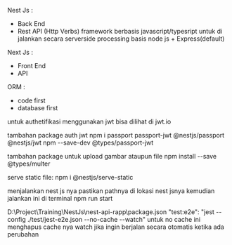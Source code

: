 Nest Js :
- Back End
- Rest API (Http Verbs)
framework berbasis javascript/typesript untuk di jalankan secara serverside processing
basis node js + Express(default)

Next Js :
- Front End
- API

ORM :
- code first
- database first

untuk authetifikasi
menggunakan jwt
bisa dilihat di jwt.io

tambahan package auth jwt
npm i passport passport-jwt @nestjs/passport @nestjs/jwt
npm --save-dev @types/passport-jwt

tambahan package untuk upload gambar ataupun file
npm install --save @types/multer

serve static file:
npm i @nestjs/serve-static

menjalankan nest js nya
pastikan pathnya di lokasi nest jsnya
kemudian jalankan ini di terminal
npm run start

D:\Project\Training\NestJs\nest-api-rapp\package.json
"test:e2e": "jest --config ./test/jest-e2e.json --no-cache --watch"
untuk no cache ini menghapus cache nya
watch jika ingin berjalan secara otomatis ketika ada perubahan